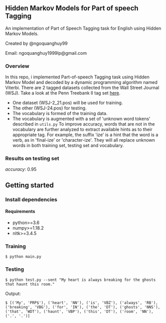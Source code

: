 ## Hidden Markov Models for Part of speech Tagging

<p> An implementation of Part of Speech Tagging task for English using Hidden Markov Models. </p>
<p> Created by @ngoquanghuy99 </p>
<p> Email: ngoquanghuy1999lp@gmail.com </p>

### Overview
In this repo, i implemented Part-of-speech Tagging task using Hidden Markov Model and decoded by a dynamic programming algorithm named Viterbi.
There are 2 tagged datasets collected from the Wall Street Journal (WSJ).
Take a look at the Penn Treebank II tag set [here](http://relearn.be/2015/training-common-sense/sources/software/pattern-2.6-critical-fork/docs/html/mbsp-tags.html).
* One dataset (WSJ-2_21.pos) will be used for training.
* The other (WSJ-24.pos) for testing.
* The vocabulary is formed of the training data.
* The vocabulary is augmented with a set of 'unknown word tokens' described in `utils.py`
To improve accuracy, words that are not in the vocabulary are further analyzed to extract available hints as to their appropriate tag.
For example, the suffix 'ize' is a hint that the word is a verb, as in 'final-ize' or 'character-ize'.
They will all replace unknown words in both training set, testing set and vocabulary.
### Results on testing set
*accuracy*: 0.95 
## Getting started
### Install dependencies
#### Requirements
- python>=3.6
- numpy>=1.18.2
- nltk>=3.4.5
### Training

    $ python main.py
    
### Testing

    $ python test.py --sent "My heart is always breaking for the ghosts that haunt this room."
    
Output:

    $ [('My', 'PRP$'), ('heart', 'NN'), ('is', 'VBZ'), ('always', 'RB'), ('breaking', 'VBG'), ('for', 'IN'), ('the', 'DT'), ('ghosts', 'NNS'), ('that', 'WDT'), ('haunt', 'VBP'), ('this', 'DT'), ('room', 'NN'), ('.', '.')]
